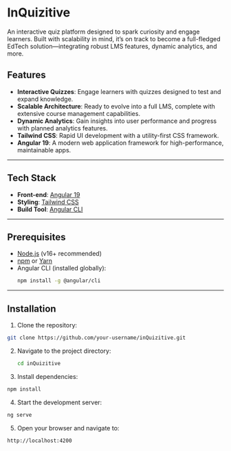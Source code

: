 # InQuizitive

An interactive quiz platform designed to spark curiosity and engage learners. Built with scalability in mind, it’s on track to become a full-fledged EdTech solution—integrating robust LMS features, dynamic analytics, and more.


## Features

- **Interactive Quizzes**: Engage learners with quizzes designed to test and expand knowledge.  
- **Scalable Architecture**: Ready to evolve into a full LMS, complete with extensive course management capabilities.  
- **Dynamic Analytics**: Gain insights into user performance and progress with planned analytics features.  
- **Tailwind CSS**: Rapid UI development with a utility-first CSS framework.  
- **Angular 19**: A modern web application framework for high-performance, maintainable apps.

---

## Tech Stack

- **Front-end**: [Angular 19](https://angular.io/)  
- **Styling**: [Tailwind CSS](https://tailwindcss.com/)  
- **Build Tool**: [Angular CLI](https://angular.io/cli)


---

## Prerequisites

- [Node.js](https://nodejs.org/) (v16+ recommended)
- [npm](https://www.npmjs.com/) or [Yarn](https://yarnpkg.com/)
- Angular CLI (installed globally):  
  ```bash
  npm install -g @angular/cli
  ```

---

## Installation

1. Clone the repository:  
  ```bash
  git clone https://github.com/your-username/inQuizitive.git
  ```

2. Navigate to the project directory:  
    ```bash
    cd inQuizitive
    ```

3. Install dependencies:  
  ```bash
  npm install
  ```

4. Start the development server:  
  ```bash
  ng serve
  ```

5. Open your browser and navigate to:  
  ```bash
  http://localhost:4200
  ```


